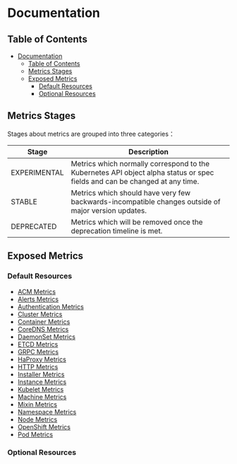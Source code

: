 # Documentation

## Table of Contents

- [Documentation](#documentation)
  - [Table of Contents](#table-of-contents)
  - [Metrics Stages](#metrics-stages)
  - [Exposed Metrics](#exposed-metrics)
    - [Default Resources](#default-resources)
    - [Optional Resources](#optional-resources)

## Metrics Stages

Stages about metrics are grouped into three categories：

| Stage        | Description                                                                                                                |
|--------------|----------------------------------------------------------------------------------------------------------------------------|
| EXPERIMENTAL | Metrics which normally correspond to the Kubernetes API object alpha status or spec fields and can be changed at any time. |
| STABLE       | Metrics which should have very few backwards-incompatible changes outside of major version updates.                        |
| DEPRECATED   | Metrics which will be removed once the deprecation timeline is met.                                                        |

## Exposed Metrics

### Default Resources

- [ACM Metrics](acm/README.md)
- [Alerts Metrics](alert-metrics.md)
- [Authentication Metrics](authentication-metrics.md)
- [Cluster Metrics](cluster-metrics.md)
- [Container Metrics](container-metrics.md)
- [CoreDNS Metrics](coredns-metrics.md)
- [DaemonSet Metrics](daemonset-metrics.md)
- [ETCD Metrics](etcd-metrics.md)
- [GRPC Metrics](grpc-metrics.md)
- [HaProxy Metrics](haproxy-metrics.md)
- [HTTP Metrics](http-metrics.md)
- [Installer Metrics](installer-metrics.md)
- [Instance Metrics](instance-metrics.md)
- [Kubelet Metrics](kubelet-metrics.md)
- [Machine Metrics](machine-metrics.md)
- [Mixin Metrics](mixin-metrics.md)
- [Namespace Metrics](namespace-metrics.md)
- [Node Metrics](node-metrics.md)
- [OpenShift Metrics](openshift-metrics.md)
- [Pod Metrics](pod-metrics.md)

### Optional Resources
